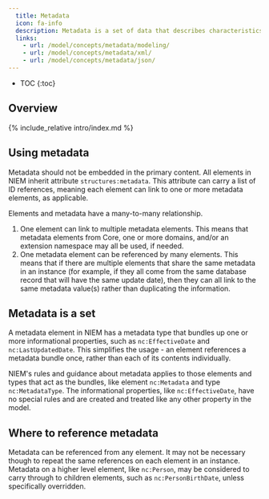 ```yaml
---
  title: Metadata
  icon: fa-info
  description: Metadata is a set of data that describes characteristics of other data.
  links:
    - url: /model/concepts/metadata/modeling/
    - url: /model/concepts/metadata/xml/
    - url: /model/concepts/metadata/json/
---
```


- TOC
{:toc}

## Overview

{% include_relative intro/index.md %}

## Using metadata

Metadata should not be embedded in the primary content.  All elements in NIEM inherit attribute `structures:metadata`.  This attribute can carry a list of ID references, meaning each element can link to one or more metadata elements, as applicable.

Elements and metadata have a many-to-many relationship.

1. One element can link to multiple metadata elements.  This means that metadata elements from Core, one or more domains, and/or an extension namespace may all be used, if needed.
2. One metadata element can be referenced by many elements.  This means that if there are multiple elements that share the same metadata in an instance (for example, if they all come from the same database record that will have the same update date), then they can all link to the same metadata value(s) rather than duplicating the information.

## Metadata is a set

A metadata element in NIEM has a metadata type that bundles up one or more informational properties, such as `nc:EffectiveDate` and `nc:LastUpdatedDate`.  This simplifies the usage - an element references a metadata bundle once, rather than each of its contents individually.

NIEM's rules and guidance about metadata applies to those elements and types that act as the bundles, like element `nc:Metadata` and type `nc:MetadataType`.  The informational properties, like `nc:EffectiveDate`, have no special rules and are created and treated like any other property in the model.

## Where to reference metadata

Metadata can be referenced from any element.  It may not be necessary though to repeat the same references on each element in an instance.  Metadata on a higher level element, like `nc:Person`, may be considered to carry through to children elements, such as `nc:PersonBirthDate`, unless specifically overridden.
